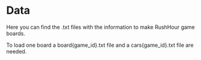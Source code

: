 # Data

Here you can find the .txt files with the information to make RushHour game boards.

To load one board a board{game_id}.txt file and a cars{game_id}.txt file are needed. 
